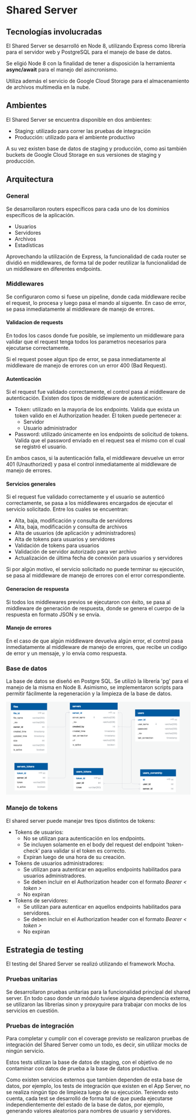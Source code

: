 # Shared Server

## Tecnologías involucradas

El Shared Server se desarrolló en Node 8, utilizando Express como librería para el servidor web y PostgreSQL para el manejo de base de datos.

Se eligió Node 8 con la finalidad de tener a disposición la herramienta **async/await** para el manejo del asincronismo.

Utiliza además el servicio de Google Cloud Storage para el almacenamiento de archivos multimedia en la nube.

## Ambientes

El Shared Server se encuentra disponible en dos ambientes:
* Staging: utilizado para correr las pruebas de integración
* Producción: utilizado para el ambiente productivo

A su vez existen base de datos de staging y producción, como asi también buckets de Google Cloud Storage en sus versiones de staging y producción.

## Arquitectura

### General

Se desarrollaron routers específicos para cada uno de los dominios específicos de la aplicación.

* Usuarios
* Servidores
* Archivos
* Estadísticas

Aprovechando la utilización de Express, la funcionalidad de cada router se dividió en middlewares, de forma tal de poder reutilizar la funcionalidad de un middleware en diferentes endpoints.

### Middlewares

Se configuraron como si fuese un pipeline, donde cada middleware recibe el request, lo procesa y luego pasa el mando al siguente. En caso de error, se pasa inmediatamente al middleware de manejo de errores.

#### Validacion de requests

En todos los casos donde fue posible, se implemento un middleware para validar que el request tenga todos los parametros necesarios para ejecutarse correctamente.

Si el request posee algun tipo de error, se pasa inmediatamente al middleware de manejo de errores con un error 400 (Bad Request).

#### Autenticación

Si el request fue validado correctamente, el control pasa al middleware de autenticación. Existen dos tipos de middleware de autenticación:

* Token: utilizado en la mayoria de los endpoints. Valida que exista un token valido en el Authorization header. El token puede pertenecer a:
    * Servidor
    * Usuario administrador
* Password: utilizado únicamente en los endpoints de solicitud de tokens. Valida que el password enviado en el request sea el mismo con el cual se registró el usuario.

En ambos casos, si la autenticación falla, el middleware devuelve un error 401 (Unauthorized) y pasa el control inmediatamente al middleware de manejo de errores.

#### Servicios generales

Si el request fue validado correctamente y el usuario se autenticó correctamente, se pasa a los middlewares encargados de ejecutar el servicio solicitado. Entre los cuales se encuentran:

* Alta, baja, modificación y consulta de servidores
* Alta, baja, modificación y consulta de archivos
* Alta de usuarios (de aplicación y administradores)
* Alta de tokens para usuarios y servidores
* Validación de tokens para usuarios
* Validación de servidor autorizado para ver archivo
* Actualización de última fecha de conexión para usuarios y servidores

Si por algún motivo, el servicio solicitado no puede terminar su ejecución, se pasa al middleware de manejo de errores con el error correspondiente.

#### Generacion de respuesta

Si todos los middlewares previos se ejecutaron con éxito, se pasa al middleware de generación de respuesta, donde se genera el cuerpo de la respuesta en formato JSON y se envía.

#### Manejo de errores

En el caso de que algún middleware devuelva algún error, el control pasa inmediatamente al middleware de manejo de errores, que recibe un codigo de error y un mensaje, y lo envía como respuesta.

### Base de datos

La base de datos se diseñó en Postgre SQL. Se utilizó la librería 'pg' para el manejo de la misma en Node 8. Asimismo, se implementaron scripts para permitir fácilmente la regeneración y la limpieza de la base de datos.

![Diagrama de base de datos](./images/shared-server-database.png)

### Manejo de tokens

El shared server puede manejar tres tipos distintos de tokens:
* Tokens de usuarios:
    * No se utilizan para autenticación en los endpoints.
    * Se incluyen solamente en el body del request del endpoint 'token-check' para validar si el token es correcto.
    * Expiran luego de una hora de su creación.
* Tokens de usuarios administradores:
    * Se utilizan para autenticar en aquellos endpoints habilitados para usuarios administradores.
    * Se deben incluir en el Authorization header con el formato _Bearer < token >_
    * No expiran
* Tokens de servidores:
    * Se utilizan para autenticar en aquellos endpoints habilitados para servidores.
    * Se deben incluir en el Authorization header con el formato _Bearer < token >_
    * No expiran

## Estrategia de testing

El testing del Shared Server se realizó utilizando el framework Mocha.

### Pruebas unitarias

Se desarrollaron pruebas unitarias para la funcionalidad principal del shared server. En todo caso donde un módulo tuviese alguna dependencia externa, se utilizaron las librerías sinon y proxyquire para trabajar con mocks de los servicios en cuestión.

### Pruebas de integración

Para completar y cumplir con el coverage previsto se realizaron pruebas de integración del Shared Server como un todo, es decir, sin utilizar mocks de ningún servicio.

Estos tests utilizan la base de datos de staging, con el objetivo de no contaminar con datos de prueba a la base de datos productiva.

Como existen servicios externos que tambien dependen de esta base de datos, por ejemplo, los tests de integración que existen en el App Server, no se realiza ningún tipo de limpieza luego de su ejecución.
Teniendo esto cuenta, cada test se desarrolló de forma tal de que pueda ejecutarse independientemente del estado de la base de datos, por ejemplo, generando valores aleatorios para nombres de usuario y servidores.

